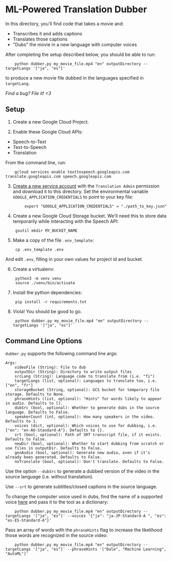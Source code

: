 # ML-Powered Translation Dubber

In this directory, you'll find code that takes a movie and:
- Transcribes it and adds captions
- Translates those captions
- "Dubs" the movie in a new language with computer voices

After completing the setup described below, you should be able to run:

        python dubber.py my_movie_file.mp4 "en" outputDirectory --targetLangs '["ja", "es"]'

to produce a new movie file dubbed in the languages specified in `targetLang`. 

_Find a bug? File it! <3_

## Setup

1. Create a new Google Cloud Project.

2. Enable these Google Cloud APIs:

- Speech-to-Text
- Text-to-Speech
- Translation

From the command line, run:
        
        gcloud services enable texttospeech.googleapis.com translate.googleapis.com speech.googleapis.com    

3. [Create a new service account](https://cloud.google.com/iam/docs/creating-managing-service-accounts) with the `Translation Admin` permission and download it to this directory. Set the environmental variable `GOOGLE_APPLICATION_CREDENTIALS` to point to your key file:

            export "GOOGLE_APPLICATION_CREDENTIALS" = "./path_to_key.json"

4. Create a new Google Cloud Storage bucket. We'll need this to store data temporarily while interacting with the Speech API:

        gsutil mkdir MY_BUCKET_NAME

4. Make a copy of the file `.env_template`:

        cp .env_template .env
    
And edit `.env`, filling in your own values for project id and bucket.

6. Create a virtualenv:

        python3 -m venv venv
        source ./venv/bin/activate

7. Install the python dependencies:

        pip install -r requirements.txt

8. Viola! You should be good to go.

        python dubber.py my_movie_file.mp4 "en" outputDirectory --targetLangs '["ja", "es"]'

## Command Line Options

`dubber.py` supports the following command line args:

    Args:
        videoFile (String): File to dub
        outputDir (String): Directory to write output files
        srcLang (String): Language code to translate from (i.e. "fi")
        targetLangs (list, optional): Languages to translate too, i.e. ["en", "fr"]
        storageBucket (String, optional): GCS bucket for temporary file storage. Defaults to None.
        phraseHints (list, optional): "Hints" for words likely to appear in audio. Defaults to [].
        dubSrc (bool, optional): Whether to generate dubs in the source language. Defaults to False.
        speakerCount (int, optional): How many speakers in the video. Defaults to 1.
        voices (dict, optional): Which voices to use for dubbing, i.e. {"en": "en-AU-Standard-A"}. Defaults to {}.
        srt (bool, optional): Path of SRT transcript file, if it exists. Defaults to False.
        newDir (bool, optional): Whether to start dubbing from scratch or use files in outputDir. Defaults to False.
        genAudio (bool, optional): Generate new audio, even if it's already been generated. Defaults to False.
        noTranslate (bool, optional): Don't translate. Defaults to False.

Use the option `--dubSrc` to generate a dubbed version of the video in the source language (i.e. without translation).

Use `--srt` to generate subtitles/closed captions in the source language.

To change the computer voice used in dubs, find the name of a supported voice [here](https://cloud.google.com/text-to-speech/docs/voices) and pass it to the tool as a dictionary:

        python dubber.py my_movie_file.mp4 "en" outputDirectory --targetLangs '["ja", "es"]' --voices '{"ja": "ja-JP-Standard-A	", "es": "es-ES-Standard-A"}'

Pass an array of words with the `phraseHints` flag to increase the likelihood those words are recognized in the source video:

        python dubber.py my_movie_file.mp4 "en" outputDirectory --targetLangs '["ja", "es"]' --phraseHints '["Dale", "Machine Learning", "AutoML"]'


